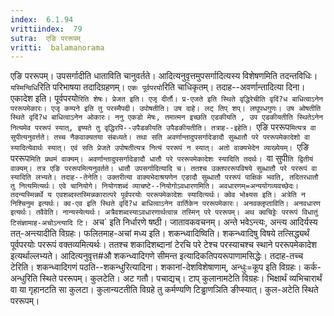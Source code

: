 ```yaml
---
index:  6.1.94
vrittiindex:  79
sutra:  एङि पररूपम्
vritti:  balamanorama 
---
```


एङि पररूपम्। उपसर्गादीति धाताविति चानुवर्तते। आदित्यनुवृत्तमुपसर्गादित्यस्य विशेषणमिति तदन्तविधिः। `यस्मिन्विधि`रिति परिभाषया तदादिग्रहणम्। `एकः पूर्वपरयो`रिति चाधिकृतम्। तदाह--अवर्णान्तादित्या दिना। एकादेश इति। पूर्वपरयो`रिति शेषः। प्रेजत इति। एजृ दीर्तौ। प्र-एजते इति स्थिते वृद्धिरेचीति वृदिं?ध बाधित्वाऽनेन पररूपमेकारः। एजृ कम्पने इति तु परस्मैपदी। उपोषतीति। उष दाहे। लट् तिप् शप्। लघूपधगुणः। उष ओषतीति स्थिते वृदिं?ध बाधित्वाऽनेन ओकारः। ननु एकडो मेषः, तमात्मन इच्छति एडकीयति , उप एडकीयतीति स्थितेऽनेन नित्यमेव पररूपं स्यात्, इष्यते तु वृद्धिरपि--उपैडकीयति उपैडकीयतीति। तत्राह--इहेति। `एङि पररूप`मित्यत्र वा सुपीत्यनुवर्त्तते। तच्च नैकवाक्यतया संबध्यते। तथा सति अवर्णान्तादुपसर्गादेङादौ सुब्धातौ परे पररूपमेकादेशो वा स्यादित्येवार्थः स्यात्। एवं सति प्रेजते उपोषतीत्यत्र नित्यं पररूपं न स्यात्। अतो वाक्यभेदेन व्याख्येयम्। `एङि पररूप`मिति प्रथमं वाक्यम्। अवर्णान्तादुपसर्गादेङादौ धातौ परे पररूपमेकादेशः स्यादिति तदर्थः। `वा सुपी`ति द्वितीयं वाक्यम्। तत्र एङि पररूपमित्यनुवर्तते। धातौ उपसर्गादित्यादि च। ततश्च उक्तपररूपविषये सुब्धातौ परे पररूपं वा स्यादिति लभ्यते। तदाह--तेनेति। उक्तरीत्या वाक्यभेदाश्रयणेन एङादौ सुब्धातौ पररूपं पाक्षिकं भवति, तदितरधातौ तु नित्यमित्यर्थः। एवे चानियोगे। नियोगशब्दं व्याचष्टे--नियोगोऽवधारणमिति। अवधारणम्=अन्ययोगव्यवच्छेदः। तदन्यस्मिन्नर्थे य एवशब्दस्तस्मिन्नकारात्परे पूर्वपरयोः पररूपमेकादेशः स्यादित्यर्थः। क्वेव भोक्ष्यस इति। अत्रेति न निश्चिनुम इत्यर्थः। क्व-एव इति स्थिते वृदिं?ध बाधित्वाऽनेन वार्तिकेन पररूपमेकारः। अनवक्लृप्ताविति। अनवधारण इत्यर्थः। तवैवेति। नान्यस्येत्यर्थः। अत्रैवशब्दस्याऽवधारणार्थत्वान्न तस्मिन् परे पररूपम्। अथ क्वचिट्टेः पररूपं विधातुं टिसंज्ञामाह-अचोऽन्त्यादि टि। `अच` इति निर्धारणे षष्ठी। जातावकवचनम्। अन्ते भवेऽन्त्यः, अन्त्य आदिर्यस्य तत्-अन्त्यादीति विग्रहः। फलितमाह-अचां मध्य इति। शकन्ध्वादिष्विति। शकन्ध्वादिषु विषये तत्सिद्ध्यर्थं पूर्वपरयोः पररूपं वक्तव्यमित्यर्थः। ततश्च शकादिशब्दानां टेरचि परे टेश्च परस्याचश्च स्थाने पररूपमेकादेश इत्यर्थाल्लभ्यते। आदित्यनुवृत्त#औ शकन्ध्वादिगणे सीमन्त इत्यादिकतिपयरूपाणामसिद्धेः। तदाह-तच्च टेरिति। शकन्ध्वादिगणं पठति--शकन्धुरित्यादिना। शकानां-देशविशेषाणाम्, अन्धुः=कूप इति विग्रहः। कर्क-अन्धुरिति स्थिते पररूपम्। कुलटेति। अट गतौ। पचाद्यच्। टाप् कुलानामटेति विग्रहः। भिक्षार्थं व्यभिचारार्थं वा या गृहानटति सा कुलटा। कुलान्यटतीति विग्रहे तु कर्मण्यणि टिड्ढाणञिति ङीप्स्यात्। कुल-अटेति स्थिते पररूपम्। 

